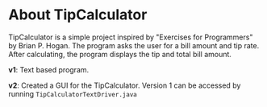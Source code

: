 <h1><b>About TipCalculator</b></h1>
<p>TipCalculator is a simple project inspired by "Exercises for Programmers" by Brian P. Hogan. The program asks the user for a bill amount and tip rate. After calculating, the program displays the tip and total bill amount.</p>

<p><b>v1</b>: Text based program.</p>
<p><b>v2</b>: Created a GUI for the TipCalculator. Version 1 can be accessed by running <code>TipCalculatorTextDriver.java</code></p>
